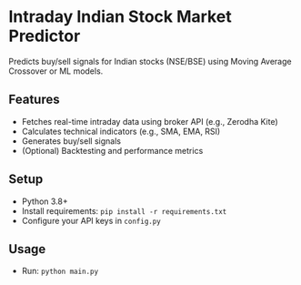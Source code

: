 # Intraday Indian Stock Market Predictor

Predicts buy/sell signals for Indian stocks (NSE/BSE) using Moving Average Crossover or ML models.

## Features
- Fetches real-time intraday data using broker API (e.g., Zerodha Kite)
- Calculates technical indicators (e.g., SMA, EMA, RSI)
- Generates buy/sell signals
- (Optional) Backtesting and performance metrics

## Setup
- Python 3.8+
- Install requirements: `pip install -r requirements.txt`
- Configure your API keys in `config.py`

## Usage
- Run: `python main.py`